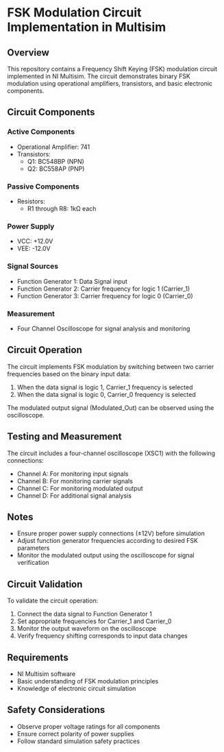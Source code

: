 # FSK Modulation Circuit Implementation in Multisim

## Overview
This repository contains a Frequency Shift Keying (FSK) modulation circuit implemented in NI Multisim. The circuit demonstrates binary FSK modulation using operational amplifiers, transistors, and basic electronic components.

## Circuit Components

### Active Components
- Operational Amplifier: 741
- Transistors:
  - Q1: BC548BP (NPN)
  - Q2: BC558AP (PNP)

### Passive Components
- Resistors:
  - R1 through R8: 1kΩ each

### Power Supply
- VCC: +12.0V
- VEE: -12.0V

### Signal Sources
- Function Generator 1: Data Signal input
- Function Generator 2: Carrier frequency for logic 1 (Carrier_1)
- Function Generator 3: Carrier frequency for logic 0 (Carrier_0)

### Measurement
- Four Channel Oscilloscope for signal analysis and monitoring

## Circuit Operation
The circuit implements FSK modulation by switching between two carrier frequencies based on the binary input data:
1. When the data signal is logic 1, Carrier_1 frequency is selected
2. When the data signal is logic 0, Carrier_0 frequency is selected

The modulated output signal (Modulated_Out) can be observed using the oscilloscope.

## Testing and Measurement
The circuit includes a four-channel oscilloscope (XSC1) with the following connections:
- Channel A: For monitoring input signals
- Channel B: For monitoring carrier signals
- Channel C: For monitoring modulated output
- Channel D: For additional signal analysis

## Notes
- Ensure proper power supply connections (±12V) before simulation
- Adjust function generator frequencies according to desired FSK parameters
- Monitor the modulated output using the oscilloscope for signal verification

## Circuit Validation
To validate the circuit operation:
1. Connect the data signal to Function Generator 1
2. Set appropriate frequencies for Carrier_1 and Carrier_0
3. Monitor the output waveform on the oscilloscope
4. Verify frequency shifting corresponds to input data changes

## Requirements
- NI Multisim software
- Basic understanding of FSK modulation principles
- Knowledge of electronic circuit simulation

## Safety Considerations
- Observe proper voltage ratings for all components
- Ensure correct polarity of power supplies
- Follow standard simulation safety practices
